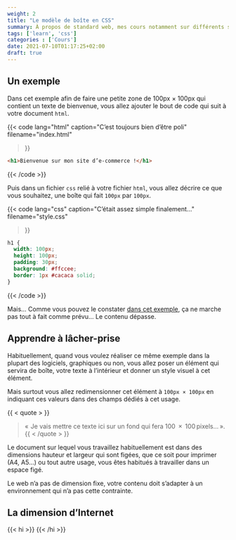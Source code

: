 ```yaml
---
weight: 2
title: "Le modèle de boîte en CSS"
summary: À propos de standard web, mes cours notamment sur différents sujets, HTML, CSS et une pincée de JavaScript.
tags: ['learn', 'css']
categories : ['Cours']
date: 2021-07-10T01:17:25+02:00
draft: true
---
```


## Un exemple

Dans cet exemple afin de faire une petite zone de 100px × 100px qui contient un texte de bienvenue, vous allez ajouter le bout de code qui suit à votre document `html`.

{{<
  code lang="html"
  caption="C’est toujours bien d’être poli"
  filename="index.html"
>}}
``` html
<h1>Bienvenue sur mon site d’e-commerce !</h1>
```
{{< /code >}}

Puis dans un fichier `css` relié à votre fichier `html`, vous allez décrire ce que vous souhaitez, une boîte qui fait `100px` par `100px`.

{{< code
  lang="css"
  caption="C’était assez simple finalement…"
  filename="style.css"
>}}
``` css
h1 {
  width: 100px;
  height: 100px;
  padding: 30px;
  background: #ffccee;
  border: 1px #cacaca solid;
}
```
{{< /code >}}

Mais… Comme vous pouvez le constater [dans cet exemple](https://codepen.io/shinze/pen/eYWBOzb), ça ne marche pas tout à fait comme prévu… Le contenu dépasse.





<!-- À déplacer -->

## Apprendre à lâcher-prise

Habituellement, quand vous voulez réaliser ce même exemple dans la plupart des logiciels, graphiques ou non, vous allez poser un élément qui servira de boîte, votre texte à l’intérieur et donner un style visuel à cet élément.

Mais surtout vous allez redimensionner cet élément à `100px × 100px` en indiquant ces valeurs dans des champs dédiés à cet usage.

{{ < quote > }}
>«  Je vais mettre ce texte ici sur un fond qui
fera 100  ×  100 pixels… ».
{{ < /quote > }}

Le document sur lequel vous travaillez habituellement est dans des dimensions hauteur et largeur qui sont figées, que ce soit pour imprimer (A4, A5…) ou tout autre usage, vous êtes habitués à travailler dans un espace figé.

Le web n’a pas de dimension fixe, votre contenu doit s’adapter à  un environnement qui n’a pas cette contrainte.

## La dimension d’Internet


{{< hi >}}
{{< /hi >}}
